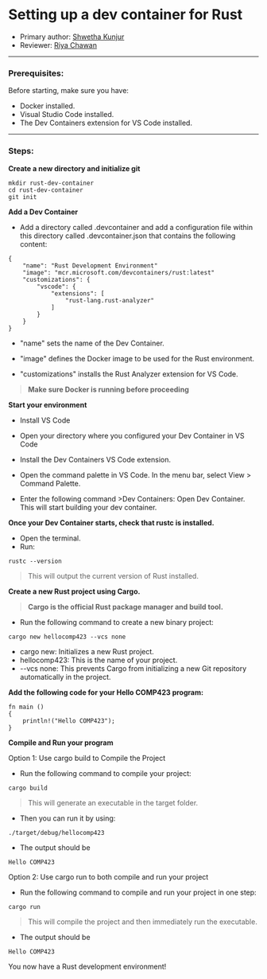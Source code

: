 # Setting up a dev container for Rust

* Primary author: [Shwetha Kunjur](https://github.com/shwethakunjur/comp423-course-notes)
* Reviewer: [Riya Chawan](https://github.com/riyachawan/comp423-course-notes.git)

---

### Prerequisites:
Before starting, make sure you have:

* Docker installed.
* Visual Studio Code installed.
* The Dev Containers extension for VS Code installed.

---

### Steps:

**Create a new directory and initialize git**

```
mkdir rust-dev-container
cd rust-dev-container
git init
```

**Add a Dev Container**

* Add a directory called .devcontainer and add a configuration file within this directory called .devcontainer.json that contains the following content:

```
{
    "name": "Rust Development Environment"
    "image": "mcr.microsoft.com/devcontainers/rust:latest"
    "customizations": {
        "vscode": {
            "extensions": [
                "rust-lang.rust-analyzer"
            ]
        }
    }
}
```


* "name" sets the name of the Dev Container.

* "image" defines the Docker image to be used for the Rust environment.

* "customizations" installs the Rust Analyzer extension for VS Code.

> **Make sure Docker is running before proceeding**

**Start your environment**

* Install VS Code

* Open your directory where you configured your Dev Container in VS Code

* Install the Dev Containers VS Code extension.

* Open the command palette in VS Code. In the menu bar, select View > Command Palette.

* Enter the following command >Dev Containers: Open Dev Container. This will start building your dev container.


**Once your Dev Container starts, check that rustc is installed.**

* Open the terminal.
* Run:

```
rustc --version
```
> This will output the current version of Rust installed.


**Create a new Rust project using Cargo.**

> **Cargo is the official Rust package manager and build tool.**

* Run the following command to create a new binary project:

```
cargo new hellocomp423 --vcs none
```

* cargo new: Initializes a new Rust project.
* hellocomp423: This is the name of your project.
* --vcs none: This prevents Cargo from initializing a new Git repository automatically in the project.


**Add the following code for your Hello COMP423 program:**

```
fn main ()
{
    println!("Hello COMP423");
}
```

**Compile and Run your program**

Option 1: Use cargo build to Compile the Project

* Run the following command to compile your project:
```
cargo build
```
> This will generate an executable in the target folder. 

* Then you can run it by using:

```
./target/debug/hellocomp423
```
* The output should be
```
Hello COMP423
```

Option 2: Use cargo run to both compile and run your project

* Run the following command to compile and run your project in one step:
```
cargo run
```
> This will compile the project and then immediately run the executable.

* The output should be
```
Hello COMP423
```

You now have a Rust development environment!